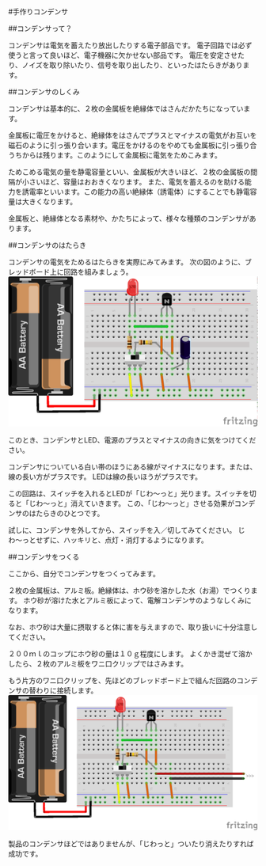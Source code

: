 #手作りコンデンサ

##コンデンサって？

コンデンサは電気を蓄えたり放出したりする電子部品です。
電子回路では必ず使うと言って良いほど、電子機器に欠かせない部品です。
電圧を安定させたり、ノイズを取り除いたり、信号を取り出したり、といったはたらきがあります。

##コンデンサのしくみ

コンデンサは基本的に、２枚の金属板を絶縁体ではさんだかたちになっています。

金属板に電圧をかけると、絶縁体をはさんでプラスとマイナスの電気がお互いを磁石のように引っ張り合います。電圧をかけるのをやめても金属板に引っ張り合うちからは残ります。このようにして金属板に電気をためこみます。

ためこめる電気の量を静電容量といい、金属板が大きいほど、２枚の金属板の間隔が小さいほど、容量はおおきくなります。
また、電気を蓄えるのを助ける能力を誘電率といいます。この能力の高い絶縁体（誘電体）にすることでも静電容量は大きくなります。

金属板と、絶縁体となる素材や、かたちによって、様々な種類のコンデンサがあります。

##コンデンサのはたらき

コンデンサの電気をためるはたらきを実際にみてみます。
次の図のように、ブレッドボード上に回路を組みましょう。
![](chapter2-1.png)

このとき、コンデンサとLED、電源のプラスとマイナスの向きに気をつけてください。

コンデンサについている白い帯のほうにある線がマイナスになります。または、線の長い方がプラスです。
LEDは線の長いほうがプラスです。

この回路は、スイッチを入れるとLEDが「じわ〜っと」光ります。スイッチを切ると「じわ〜っと」消えていきます。
この、「じわ〜っと」させる効果がコンデンサのはたらきのひとつです。

試しに、コンデンサを外してから、スイッチを入／切してみてください。
じわ〜っとせずに、ハッキリと、点灯・消灯するようになります。

##コンデンサをつくる

ここから、自分でコンデンサをつくってみます。

２枚の金属板は、アルミ板。絶縁体は、ホウ砂を溶かした水（お湯）でつくります。
ホウ砂が溶けた水とアルミ板によって、電解コンデンサのようなしくみになります。

なお、ホウ砂は大量に摂取すると体に害を与えますので、取り扱いに十分注意してください。

２００ｍｌのコップにホウ砂の量は１０ｇ程度にします。
よくかき混ぜて溶かしたら、２枚のアルミ板をワニ口クリップではさみます。

もう片方のワニ口クリップを、先ほどのブレッドボード上で組んだ回路のコンデンサの替わりに接続します。
![](chapter2-2.png)

製品のコンデンサほどではありませんが、「じわっと」ついたり消えたりすれば成功です。
